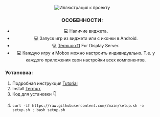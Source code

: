 

<div align="center">
   
![Иллюстрация к проекту](https://github.com/Sanders-WEG/Dop-img/blob/main/menu_1.png)

### ОСОБЕННОСТИ:
- :computer: Наличие виджета.
- :computer: Запуск игр из виджета или с иконки в Android.
- :computer: [Termux:x11](https://github.com/termux/termux-x11) For Display Server.
- :computer: Каждую игру и Mobox можно настроить индивидуально. Т.е. у каждого приложения свои настройки всех компонентов.

</div>
<div align="left">


### Установка:
1. Подробная инструкция [Tutorial](https://.../)
2. Install [Termux](https://) 
3. Код для установки 👇
4. 
   ```
   curl -Lf https://raw.githubusercontent.com//main/setup.sh -o setup.sh ; bash setup.sh
    ```





